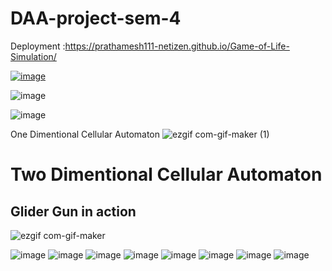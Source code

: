 # DAA-project-sem-4

Deployment :https://prathamesh111-netizen.github.io/Game-of-Life-Simulation/

[![image](https://user-images.githubusercontent.com/79742694/182609401-d95c21ef-e3b7-496c-a37b-bebdf7cb89eb.png)](https://youtu.be/X2f02nzOWXE)


![image](https://user-images.githubusercontent.com/79742694/180504500-6a77c766-7509-4e90-ab10-8c3b0b9ff5a6.png)

![image](https://user-images.githubusercontent.com/79742694/180502555-ca6c11bd-44a5-4b61-bdc7-f448ee1ded56.png)

One Dimentional Cellular Automaton
![ezgif com-gif-maker (1)](https://user-images.githubusercontent.com/79742694/180504322-5be55432-372f-4a78-8d0b-459345c0d08c.gif)

# Two Dimentional Cellular Automaton
## Glider Gun in action<br/>
![ezgif com-gif-maker](https://user-images.githubusercontent.com/79742694/180503604-961c4458-1dff-4486-9477-7e8da12fcc3f.gif)

![image](https://user-images.githubusercontent.com/79742694/180504547-0abb199b-5d27-4a27-ad0d-cc7d77e4d929.png)
![image](https://user-images.githubusercontent.com/79742694/180504576-2ef1911b-8739-4f06-86e0-2eb03e227acf.png)
![image](https://user-images.githubusercontent.com/79742694/180504604-9e49d2da-6d8a-49ca-bea8-bfa30fa01cea.png)
![image](https://user-images.githubusercontent.com/79742694/180504634-2600efdf-1338-456e-a8cd-2b4a1f1812f0.png)
![image](https://user-images.githubusercontent.com/79742694/180504674-7bee8ec5-177f-4177-a685-57de75ee53a9.png)
![image](https://user-images.githubusercontent.com/79742694/180504710-5c1a6060-8191-459b-ab00-66a849bb46dd.png)
![image](https://user-images.githubusercontent.com/79742694/180504749-3aa10db4-3cbc-4679-a088-2d22c5c29350.png)
![image](https://user-images.githubusercontent.com/79742694/180504786-a9d64010-72f5-4744-bcb1-617edaf28e01.png)



